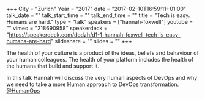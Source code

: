+++
City = "Zurich"
Year = "2017"
date = "2017-02-10T16:59:11+01:00"
talk_date = ""
talk_start_time = ""
talk_end_time = ""
title = "Tech is easy. Humans are hard."
type = "talk"
speakers = ["hannah-foxwell"]
youtube = ""
vimeo = "218690958"
speakerdeck = "https://speakerdeck.com/dodzh/d1-1-hannah-foxwell-tech-is-easy-humans-are-hard"
slideshare = ""
slides = ""
+++

The health of your culture is a product of the ideas, beliefs and behaviour of your human 
colleagues. The health of your platform includes the health of the humans that build and 
support it.

In this talk Hannah will discuss the very human aspects of DevOps and why we need to take 
a more Human approach to DevOps transformation. [@HumanOps](https://twitter.com/humanops)
